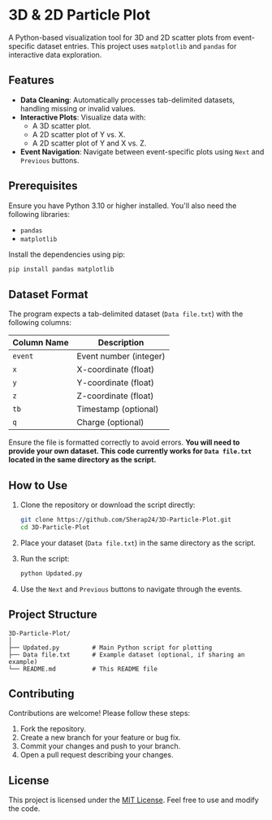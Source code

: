 # 3D & 2D Particle Plot

A Python-based visualization tool for 3D and 2D scatter plots from event-specific dataset entries. This project uses `matplotlib` and `pandas` for interactive data exploration.

## Features

- **Data Cleaning**: Automatically processes tab-delimited datasets, handling missing or invalid values.
- **Interactive Plots**: Visualize data with:
  - A 3D scatter plot.
  - A 2D scatter plot of Y vs. X.
  - A 2D scatter plot of Y and X vs. Z.
- **Event Navigation**: Navigate between event-specific plots using `Next` and `Previous` buttons.

## Prerequisites

Ensure you have Python 3.10 or higher installed. You'll also need the following libraries:

- `pandas`
- `matplotlib`

Install the dependencies using pip:

```bash
pip install pandas matplotlib
```

## Dataset Format

The program expects a tab-delimited dataset (`Data file.txt`) with the following columns:

| Column Name | Description                 |
|-------------|-----------------------------|
| `event`     | Event number (integer)      |
| `x`         | X-coordinate (float)        |
| `y`         | Y-coordinate (float)        |
| `z`         | Z-coordinate (float)        |
| `tb`        | Timestamp (optional)        |
| `q`         | Charge (optional)   |

Ensure the file is formatted correctly to avoid errors. **You will need to provide your own dataset. This code currently works for `Data file.txt` located in the same directory as the script.**

## How to Use

1. Clone the repository or download the script directly:

    ```bash
    git clone https://github.com/Sherap24/3D-Particle-Plot.git
    cd 3D-Particle-Plot
    ```

2. Place your dataset (`Data file.txt`) in the same directory as the script.

3. Run the script:

    ```bash
    python Updated.py
    ```

4. Use the `Next` and `Previous` buttons to navigate through the events.

## Project Structure

```
3D-Particle-Plot/
│
├── Updated.py         # Main Python script for plotting
├── Data file.txt      # Example dataset (optional, if sharing an example)
└── README.md          # This README file
```

## Contributing

Contributions are welcome! Please follow these steps:

1. Fork the repository.
2. Create a new branch for your feature or bug fix.
3. Commit your changes and push to your branch.
4. Open a pull request describing your changes.

## License

This project is licensed under the [MIT License](LICENSE). Feel free to use and modify the code.
